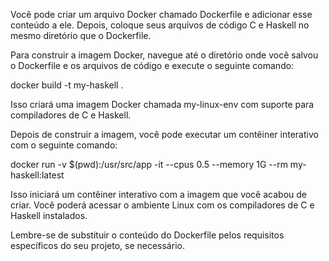 Você pode criar um arquivo Docker chamado Dockerfile e adicionar esse conteúdo a ele. Depois, coloque seus arquivos de código C e Haskell no mesmo diretório que o Dockerfile.

Para construir a imagem Docker, navegue até o diretório onde você salvou o Dockerfile e os arquivos de código e execute o seguinte comando:



docker build -t my-haskell .



Isso criará uma imagem Docker chamada my-linux-env com suporte para compiladores de C e Haskell.

Depois de construir a imagem, você pode executar um contêiner interativo com o seguinte comando:



docker run -v $(pwd):/usr/src/app -it --cpus 0.5 --memory 1G --rm my-haskell:latest



Isso iniciará um contêiner interativo com a imagem que você acabou de criar. Você poderá acessar o ambiente Linux com os compiladores de C e Haskell instalados.

Lembre-se de substituir o conteúdo do Dockerfile pelos requisitos específicos do seu projeto, se necessário.
